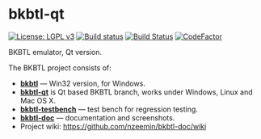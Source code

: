 # bkbtl-qt
[![License: LGPL v3](https://img.shields.io/badge/License-LGPL%20v3-blue.svg)](https://www.gnu.org/licenses/lgpl-3.0)
[![Build status](https://ci.appveyor.com/api/projects/status/a4y606e4i3xnrnk1?svg=true)](https://ci.appveyor.com/project/nzeemin/bkbtl-qt)
[![Build Status](https://travis-ci.org/nzeemin/bkbtl-qt.svg?branch=master)](https://travis-ci.org/nzeemin/bkbtl-qt)
[![CodeFactor](https://www.codefactor.io/repository/github/nzeemin/bkbtl-qt/badge)](https://www.codefactor.io/repository/github/nzeemin/bkbtl-qt)

BKBTL emulator, Qt version.

The BKBTL project consists of:
* [**bkbtl**](https://github.com/nzeemin/bkbtl) — Win32 version, for Windows.
* [**bkbtl-qt**](https://github.com/nzeemin/bkbtl-qt) is Qt based BKBTL branch, works under Windows, Linux and Mac OS X.
* [**bkbtl-testbench**](https://github.com/nzeemin/bkbtl-testbench) — test bench for regression testing.
* [**bkbtl-doc**](https://github.com/nzeemin/bkbtl-doc) — documentation and screenshots.
* Project wiki: https://github.com/nzeemin/bkbtl-doc/wiki
